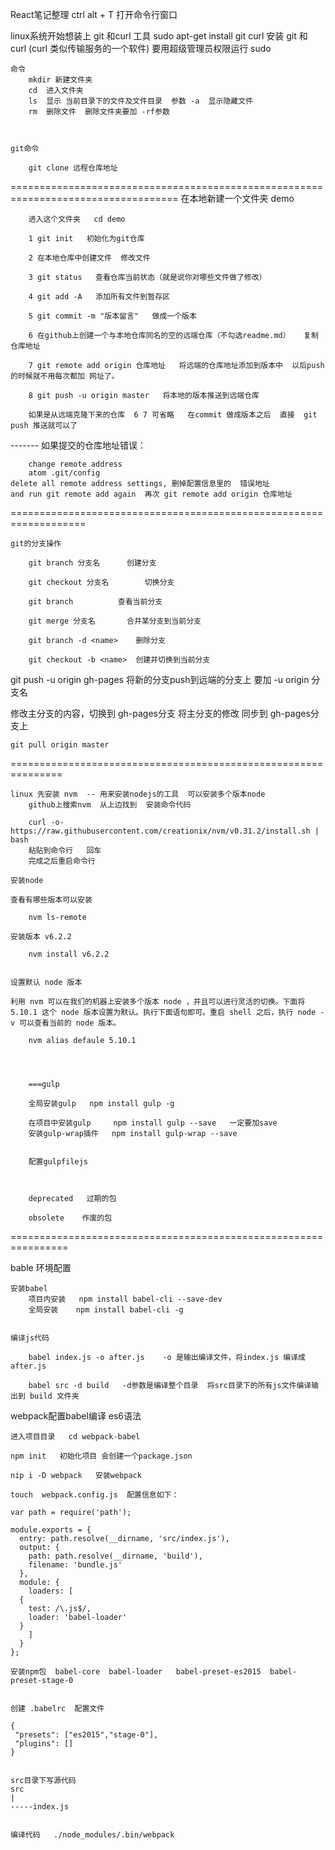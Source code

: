 React笔记整理
ctrl alt + T  打开命令行窗口

  linux系统开始想装上 git 和curl 工具
	sudo apt-get install git curl  安装 git 和 curl (curl 类似传输服务的一个软件)
	要用超级管理员权限运行  sudo

	命令
		mkdir 新建文件夹
		cd  进入文件夹
		ls  显示 当前目录下的文件及文件目录  参数 -a  显示隐藏文件
		rm  删除文件  删除文件夹要加 -rf参数



	git命令  

		git clone 远程仓库地址



===================================================================================
	在本地新建一个文件夹  demo

		进入这个文件夹   cd demo

		1 git init   初始化为git仓库

		2 在本地仓库中创建文件  修改文件

		3 git status   查看仓库当前状态（就是说你对哪些文件做了修改）

		4 git add -A   添加所有文件到暂存区

		5 git commit -m "版本留言"   做成一个版本

		6 在github上创建一个与本地仓库同名的空的远端仓库（不勾选readme.md）   复制仓库地址

		7 git remote add origin 仓库地址   将远端的仓库地址添加到版本中  以后push的时候就不用每次都加 网址了。

		8 git push -u origin master   将本地的版本推送到远端仓库

		如果是从远端克隆下来的仓库  6 7 可省略   在commit 做成版本之后  直接  git push 推送就可以了


-------	如果提交的仓库地址错误：

		change remote address
		atom .git/config
	delete all remote address settings, 删掉配置信息里的  错误地址
	and run git remote add again  再次 git remote add origin 仓库地址



===================================================================

	git的分支操作

		git branch 分支名		创建分支

		git checkout 分支名		切换分支

		git branch 			查看当前分支

		git merge 分支名		合并某分支到当前分支

		git branch -d <name>	删除分支

		git checkout -b <name>	创建并切换到当前分支



git push -u origin gh-pages   将新的分支push到远端的分支上  要加 -u origin  分支名

修改主分支的内容，切换到  gh-pages分支  将主分支的修改   同步到  gh-pages分支上

	git pull origin master









===============================================================


	linux 先安装 nvm  -- 用来安装nodejs的工具  可以安装多个版本node
		github上搜索nvm  从上边找到  安装命令代码  

		curl -o- https://raw.githubusercontent.com/creationix/nvm/v0.31.2/install.sh | bash
		粘贴到命令行   回车
		完成之后重启命令行

	安装node

	查看有哪些版本可以安装

		nvm ls-remote

	安装版本 v6.2.2

		nvm install v6.2.2


	设置默认 node 版本

	利用 nvm 可以在我们的机器上安装多个版本 node ，并且可以进行灵活的切换。下面将 5.10.1 这个 node 版本设置为默认。执行下面语句即可。重启 shell 之后，执行 node -v 可以查看当前的 node 版本。

		nvm alias defaule 5.10.1




		===gulp

		全局安装gulp   npm install gulp -g

		在项目中安装gulp     npm install gulp --save   一定要加save
		安装gulp-wrap插件   npm install gulp-wrap --save


		配置gulpfilejs



		deprecated   过期的包

		obsolete    作废的包


================================================================


bable 环境配置

	安装babel
		项目内安装   npm install babel-cli --save-dev
		全局安装    npm install babel-cli -g


	编译js代码

		babel index.js -o after.js    -o 是输出编译文件，将index.js 编译成 after.js

		babel src -d build   -d参数是编译整个目录  将src目录下的所有js文件编译输出到 build 文件夹




webpack配置babel编译 es6语法

	进入项目目录   cd webpack-babel

	npm init   初始化项目 会创建一个package.json

	nip i -D webpack   安装webpack

	touch  webpack.config.js  配置信息如下：
  ```
  var path = require('path');

  module.exports = {
    entry: path.resolve(__dirname, 'src/index.js'),
    output: {
      path: path.resolve(__dirname, 'build'),
      filename: 'bundle.js'
    },
    module: {
      loaders: [
    {
      test: /\.js$/,
      loader: 'babel-loader'
    }
      ]
    }
  };

安装npm包  babel-core  babel-loader   babel-preset-es2015  babel-preset-stage-0


创建 .babelrc  配置文件

{
   "presets": ["es2015","stage-0"],
   "plugins": []
}


src目录下写源代码
src
 |
 -----index.js


编译代码   ./node_modules/.bin/webpack

  ```
